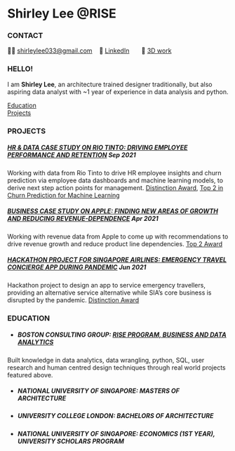 # Shirley Lee @RISE

### CONTACT
✌🏻 shirleylee033@gmail.com 
&nbsp;&nbsp; 👀 [LinkedIn](https://www.linkedin.com/in/shirley-lee-designer//)
&nbsp;&nbsp;&nbsp;&nbsp;&nbsp; 🏰 [3D work](https://drive.google.com/file/d/1KI712Oo1hdrvveViknzH6LrnKS8s15BZ/view?usp=sharing) 

### HELLO!
I am __Shirley Lee__, an architecture trained designer traditionally, but also aspiring data analyst with ~1 year of experience in data analysis and python.

[Education](#education) <br>
[Projects](#projects) <br>

<!-- PROJECTS Section Starts -->
### PROJECTS

<!-- Add your details -->

##### [HR & DATA CASE STUDY ON RIO TINTO: DRIVING EMPLOYEE PERFORMANCE AND RETENTION](https://github.com/slmydroid/RISE-Mini-Project-1/blob/main/BDA03%20Group5-%20Capstone%20(Submission).pdf) Sep 2021
Working with data from Rio Tinto to drive HR employee insights and churn prediction via employee data dashboards and machine learning models, to derive next step action points for management. [Distinction Award](https://www.credly.com/earner/earned/badge/79717d7c-9b17-4d43-8cba-c4c9a794fafc), [Top 2 in Churn Prediction for Machine Learning](https://www.credly.com/badges/c753fa3c-cdad-480e-81b7-f0fba6b3a0f9)

##### [BUSINESS CASE STUDY ON APPLE: FINDING NEW AREAS OF GROWTH AND REDUCING REVENUE-DEPENDENCE](https://github.com/slmydroid/RISE-Mini-Project-1/blob/main/BCGRise%20-%20Business%20Essentials%20-%20Group%20Assignment%20-%20Group%205%20(RISEing%20Stars)_Submission_Final.pdf) Apr 2021
Working with revenue data from Apple to come up with recommendations to drive revenue growth and reduce product line dependencies. [Top 2 Award](https://www.credly.com/badges/accd2fdd-505e-45da-ac99-227d50566cfc)

##### [HACKATHON PROJECT FOR SINGAPORE AIRLINES: EMERGENCY TRAVEL CONCIERGE APP DURING PANDEMIC](https://github.com/slmydroid/RISE-Mini-Project-1/blob/main/DEGP%20-%20Group%205%20(Rising%20Stars)_vF.pdf) Jun 2021
Hackathon project to design an app to service emergency travellers, providing an alternative service alternative while SIA’s core business is disrupted by the pandemic. [Distinction Award](https://www.credly.com/badges/cb72e581-21f3-4192-806d-d346fdb47184)


<!-- PROJECTS Section Ends -->

### EDUCATION
- ##### BOSTON CONSULTING GROUP: [RISE PROGRAM, BUSINESS AND DATA ANALYTICS](https://www.credly.com/badges/553b4aa1-25e5-4d92-b15b-220b394b4065/public_url)
Built knowledge in data analytics, data wrangling, python, SQL, user research and human centred design techniques through real world projects featured above.

- ##### NATIONAL UNIVERSITY OF SINGAPORE: MASTERS OF ARCHITECTURE

- ##### UNIVERSITY COLLEGE LONDON: BACHELORS OF ARCHITECTURE

- ##### NATIONAL UNIVERSITY OF SINGAPORE: ECONOMICS (1ST YEAR), UNIVERSITY SCHOLARS PROGRAM

